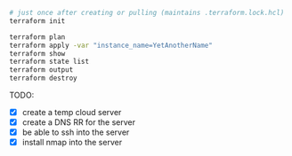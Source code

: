 ```sh
# just once after creating or pulling (maintains .terraform.lock.hcl)
terraform init

terraform plan
terraform apply -var "instance_name=YetAnotherName"
terraform show
terraform state list
terraform output
terraform destroy
```

TODO:

* [x] create a temp cloud server
* [x] create a DNS RR for the server
* [x] be able to ssh into the server
* [x] install nmap into the server